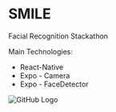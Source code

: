 # SMILE

Facial Recognition Stackathon

Main Technologies:

- React-Native
- Expo - Camera
- Expo - FaceDetector

![GitHub Logo](/images/multiFace.png)
